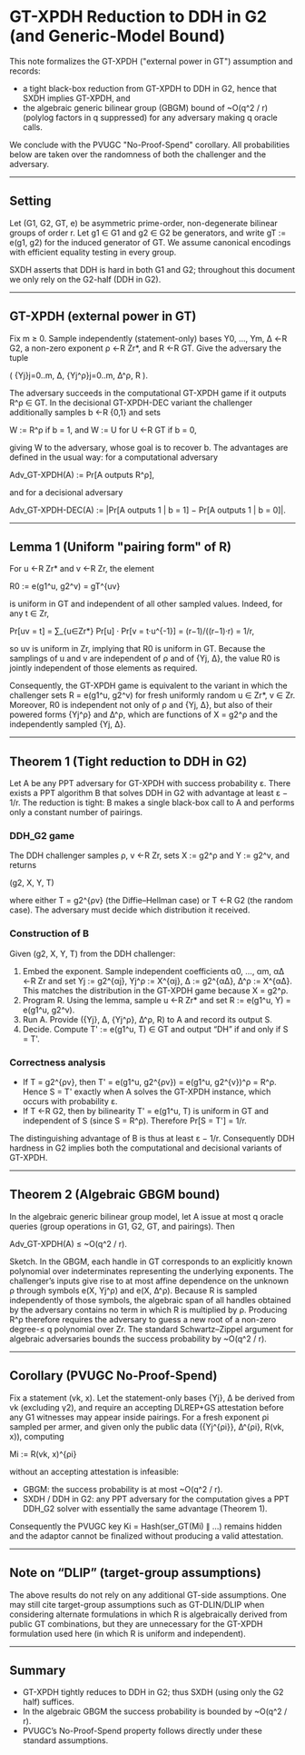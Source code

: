 # GT-XPDH Reduction to DDH in G2 (and Generic-Model Bound)

This note formalizes the GT-XPDH ("external power in GT") assumption and records:

- a tight black-box reduction from GT-XPDH to DDH in G2, hence that SXDH implies GT-XPDH, and
- the algebraic generic bilinear group (GBGM) bound of ~O(q^2 / r) (polylog factors in q suppressed) for any adversary making q oracle calls.

We conclude with the PVUGC "No-Proof-Spend" corollary. All probabilities below are taken over the randomness of both the challenger and the adversary.

---

## Setting

Let (G1, G2, GT, e) be asymmetric prime-order, non-degenerate bilinear groups of order r. Let g1 ∈ G1 and g2 ∈ G2 be generators, and write gT := e(g1, g2) for the induced generator of GT. We assume canonical encodings with efficient equality testing in every group.

SXDH asserts that DDH is hard in both G1 and G2; throughout this document we only rely on the G2-half (DDH in G2).

---

## GT-XPDH (external power in GT)

Fix m ≥ 0. Sample independently (statement-only) bases Y0, …, Ym, Δ ←R G2, a non-zero exponent ρ ←R Zr*, and R ←R GT. Give the adversary the tuple

( {Yj}j=0..m, Δ, {Yj^ρ}j=0..m, Δ^ρ, R ).

The adversary succeeds in the computational GT-XPDH game if it outputs R^ρ ∈ GT. In the decisional GT-XPDH-DEC variant the challenger additionally samples b ←R {0,1} and sets

W := R^ρ if b = 1, and
W := U for U ←R GT if b = 0,

giving W to the adversary, whose goal is to recover b. The advantages are defined in the usual way: for a computational adversary

Adv_GT-XPDH(A) := Pr[A outputs R^ρ],

and for a decisional adversary

Adv_GT-XPDH-DEC(A) := |Pr[A outputs 1 | b = 1] − Pr[A outputs 1 | b = 0]|.

---

## Lemma 1 (Uniform "pairing form" of R)

For u ←R Zr* and v ←R Zr, the element

R0 := e(g1^u, g2^v) = gT^{uv}

is uniform in GT and independent of all other sampled values. Indeed, for any t ∈ Zr,

Pr[uv = t] = ∑_{u∈Zr*} Pr[u] · Pr[v = t·u^{-1}] = (r−1)/((r−1)·r) = 1/r,

so uv is uniform in Zr, implying that R0 is uniform in GT. Because the samplings of u and v are independent of ρ and of {Yj, Δ}, the value R0 is jointly independent of those elements as required.

Consequently, the GT-XPDH game is equivalent to the variant in which the challenger sets R = e(g1^u, g2^v) for fresh uniformly random u ∈ Zr*, v ∈ Zr. Moreover, R0 is independent not only of ρ and {Yj, Δ}, but also of their powered forms {Yj^ρ} and Δ^ρ, which are functions of X = g2^ρ and the independently sampled {Yj, Δ}.

---

## Theorem 1 (Tight reduction to DDH in G2)

Let A be any PPT adversary for GT-XPDH with success probability ε. There exists a PPT algorithm B that solves DDH in G2 with advantage at least ε − 1/r. The reduction is tight: B makes a single black-box call to A and performs only a constant number of pairings.

### DDH_G2 game

The DDH challenger samples ρ, v ←R Zr, sets X := g2^ρ and Y := g2^v, and returns

(g2, X, Y, T)

where either T = g2^{ρv} (the Diffie–Hellman case) or T ←R G2 (the random case). The adversary must decide which distribution it received.

### Construction of B

Given (g2, X, Y, T) from the DDH challenger:

1. Embed the exponent. Sample independent coefficients α0, …, αm, αΔ ←R Zr and set
   Yj := g2^{αj},   Yj^ρ := X^{αj},   Δ := g2^{αΔ},   Δ^ρ := X^{αΔ}.
   This matches the distribution in the GT-XPDH game because X = g2^ρ.
2. Program R. Using the lemma, sample u ←R Zr* and set
   R := e(g1^u, Y) = e(g1^u, g2^v).
3. Run A. Provide ({Yj}, Δ, {Yj^ρ}, Δ^ρ, R) to A and record its output S.
4. Decide. Compute
   T' := e(g1^u, T) ∈ GT
   and output “DH” if and only if S = T'.

### Correctness analysis

- If T = g2^{ρv}, then
  T' = e(g1^u, g2^{ρv}) = e(g1^u, g2^{v})^ρ = R^ρ.
  Hence S = T' exactly when A solves the GT-XPDH instance, which occurs with probability ε.
- If T ←R G2, then by bilinearity T' = e(g1^u, T) is uniform in GT and independent of S (since S = R^ρ). Therefore Pr[S = T'] = 1/r.

The distinguishing advantage of B is thus at least ε − 1/r. Consequently DDH hardness in G2 implies both the computational and decisional variants of GT-XPDH.

---

## Theorem 2 (Algebraic GBGM bound)

In the algebraic generic bilinear group model, let A issue at most q oracle queries (group operations in G1, G2, GT, and pairings). Then

Adv_GT-XPDH(A) ≤ ~O(q^2 / r).

Sketch. In the GBGM, each handle in GT corresponds to an explicitly known polynomial over indeterminates representing the underlying exponents. The challenger’s inputs give rise to at most affine dependence on the unknown ρ through symbols e(X, Yj^ρ) and e(X, Δ^ρ). Because R is sampled independently of those symbols, the algebraic span of all handles obtained by the adversary contains no term in which R is multiplied by ρ. Producing R^ρ therefore requires the adversary to guess a new root of a non-zero degree-≤ q polynomial over Zr. The standard Schwartz–Zippel argument for algebraic adversaries bounds the success probability by ~O(q^2 / r).

---

## Corollary (PVUGC No-Proof-Spend)

Fix a statement (vk, x). Let the statement-only bases {Yj}, Δ be derived from vk (excluding γ2), and require an accepting DLREP+GS attestation before any G1 witnesses may appear inside pairings. For a fresh exponent ρi sampled per armer, and given only the public data ({Yj^{ρi}}, Δ^{ρi}, R(vk, x)), computing

Mi := R(vk, x)^{ρi}

without an accepting attestation is infeasible:

- GBGM: the success probability is at most ~O(q^2 / r).
- SXDH / DDH in G2: any PPT adversary for the computation gives a PPT DDH_G2 solver with essentially the same advantage (Theorem 1).

Consequently the PVUGC key Ki = Hash(ser_GT(Mi) ∥ …) remains hidden and the adaptor cannot be finalized without producing a valid attestation.

---

## Note on “DLIP” (target-group assumptions)

The above results do not rely on any additional GT-side assumptions. One may still cite target-group assumptions such as GT-DLIN/DLIP when considering alternate formulations in which R is algebraically derived from public GT combinations, but they are unnecessary for the GT-XPDH formulation used here (in which R is uniform and independent).

---

## Summary

- GT-XPDH tightly reduces to DDH in G2; thus SXDH (using only the G2 half) suffices.
- In the algebraic GBGM the success probability is bounded by ~O(q^2 / r).
- PVUGC’s No-Proof-Spend property follows directly under these standard assumptions.

